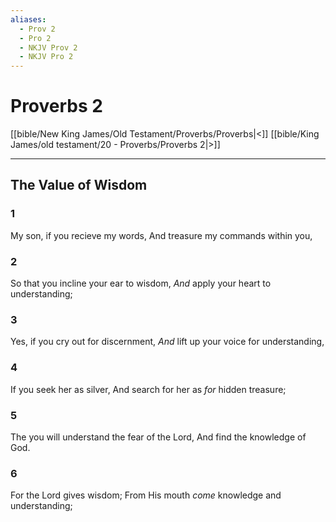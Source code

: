 ```yaml
---
aliases:
  - Prov 2
  - Pro 2
  - NKJV Prov 2
  - NKJV Pro 2
---
```


# Proverbs 2
[[bible/New King James/Old Testament/Proverbs/Proverbs|<]]  [[bible/King James/old testament/20 - Proverbs/Proverbs 2|>]]

---
## The Value of Wisdom 

### 1

My son, if you recieve my words,
And treasure my commands within you,

### 2

So that you incline your ear to wisdom,
*And* apply your heart to understanding;

### 3

Yes, if you cry out for discernment,
*And* lift up your voice for understanding,

### 4

If you seek her as silver,
And search for her as *for* hidden treasure;

### 5

The you will understand the fear of the Lord,
And find the knowledge of God.

### 6

For the Lord gives wisdom;
From His mouth *come* knowledge and understanding;

